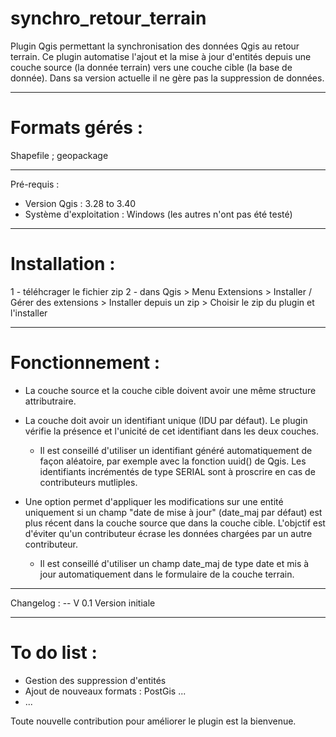 # synchro_retour_terrain
Plugin Qgis permettant la synchronisation des données Qgis au retour terrain. 
Ce plugin automatise l'ajout et la mise à jour d'entités depuis une couche source (la donnée terrain) vers une couche cible (la base de donnée). Dans sa version actuelle il ne gère pas la suppression de données. 

-----------------

# Formats gérés : 
Shapefile ; geopackage

-----------------
Pré-requis : 

- Version Qgis : 3.28 to 3.40
- Système d'exploitation : Windows (les autres n'ont pas été testé)

-----------------

# Installation : 
1 - téléhcrager le fichier zip
2 - dans Qgis > Menu Extensions > Installer / Gérer des extensions > Installer depuis un zip > Choisir le zip du plugin et l'installer

-----------------

# Fonctionnement : 
- La couche source et la couche cible doivent avoir une même structure attributraire.  
- La couche doit avoir un identifiant unique (IDU par défaut). Le plugin vérifie la présence et l'unicité de cet identifiant dans les deux couches.
  * Il est conseillé d'utiliser un identifiant généré automatiquement de façon aléatoire, par exemple avec la fonction uuid() de Qgis. Les identifiants incrémentés de type SERIAL sont à proscrire en cas de contributeurs mutliples.

- Une option permet d'appliquer les modifications sur une entité uniquement si un champ "date de mise à jour" (date_maj par défaut) est plus récent dans la couche source que dans la couche cible. L'objctif est d'éviter qu'un contributeur écrase les données chargées par un autre contributeur. 
  * Il est conseillé d'utiliser un champ date_maj de type date et mis à jour automatiquement dans le formulaire de la couche terrain. 

-----------------

Changelog :
-- V 0.1
    Version initiale

----------------

# To do list : 
- Gestion des suppression d'entités
- Ajout de nouveaux formats : PostGis ...
- ...

Toute nouvelle contribution pour améliorer le plugin est la bienvenue. 
